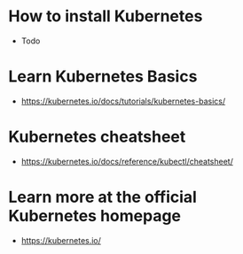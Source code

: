 # How to install Kubernetes
- Todo
# Learn Kubernetes Basics
- https://kubernetes.io/docs/tutorials/kubernetes-basics/
# Kubernetes cheatsheet
- https://kubernetes.io/docs/reference/kubectl/cheatsheet/
# Learn more at the official Kubernetes homepage
- https://kubernetes.io/
  
